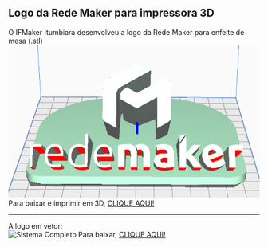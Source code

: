 <h2> Logo da Rede Maker para impressora 3D </h2>
O IFMaker Itumbiara desenvolveu a logo da Rede Maker para enfeite de mesa (.stl) <br>
<img src="https://github.com/ifmakeriub/redemaker/blob/main/modelo.png" alt="Sistema Completo" width="600" height="*">
Para baixar e imprimir em 3D, <a href="https://github.com/ifmakeriub/redemaker/raw/main/modelo2_inclinado-base5mm.zip"> CLIQUE AQUI! </a></b>
<P><hr>
A logo em vetor:<br> <img src="https://github.com/ifmakeriub/redemaker/blob/main/rede%20maker_jpg.jpg" alt="Sistema Completo" width="300" height="*">
  Para baixar, <a href="https://github.com/ifmakeriub/redemaker/raw/main/redemaker_svg.zip"> CLIQUE AQUI! </a></b>
